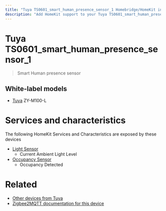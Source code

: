 ```yaml
---
title: "Tuya TS0601_smart_human_presence_sensor_1 Homebridge/HomeKit integration"
description: "Add HomeKit support to your Tuya TS0601_smart_human_presence_sensor_1, using Homebridge, Zigbee2MQTT and homebridge-z2m."
---
```

<!---
This file has been GENERATED using src/docgen/docgen.ts
DO NOT EDIT THIS FILE MANUALLY!
-->
# Tuya TS0601_smart_human_presence_sensor_1
> Smart Human presence sensor


## White-label models
* [Tuya](../index.md#tuya) ZY-M100-L

# Services and characteristics
The following HomeKit Services and Characteristics are exposed by
these devices

* [Light Sensor](../../sensors.md)
  * Current Ambient Light Level
* [Occupancy Sensor](../../sensors.md)
  * Occupancy Detected


# Related
* [Other devices from Tuya](../index.md#tuya)
* [Zigbee2MQTT documentation for this device](https://www.zigbee2mqtt.io/devices/TS0601_smart_human_presence_sensor_1.html)